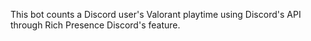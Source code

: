 This bot counts a Discord user's Valorant playtime using Discord's API through Rich Presence Discord's feature.
